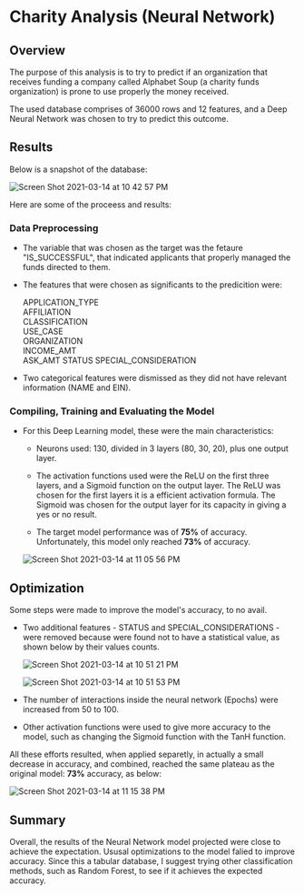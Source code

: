 # Charity Analysis (Neural Network)
## Overview
The purpose of this analysis is to try to predict if an organization that receives funding a company called  Alphabet Soup (a charity funds organization) is prone to use properly the money received.

The used database comprises of 36000 rows and 12 features, and a Deep Neural Network was chosen to try to predict this outcome.

## Results
Below is a snapshot of the database:

![Screen Shot 2021-03-14 at 10 42 57 PM](https://user-images.githubusercontent.com/72593264/111100833-a0e3f200-8516-11eb-9289-83737582bc5c.png)

Here are some of the proceess and results:

### Data Preprocessing
- The variable that was chosen as the target was the fetaure "IS_SUCCESSFUL", that indicated applicants that properly managed the funds directed to them.
- The features that were chosen as significants to the predicition were: 

    APPLICATION_TYPE  
AFFILIATION           
CLASSIFICATION        
USE_CASE              
ORGANIZATION          
INCOME_AMT            
ASK_AMT
STATUS
SPECIAL_CONSIDERATION

- Two categorical features were dismissed as they did not have relevant information (NAME and EIN).


### Compiling, Training and Evaluating the Model
- For this Deep Learning model, these were the main characteristics:

    - Neurons used: 130, divided in 3 layers (80, 30, 20), plus one output layer.
    
    - The activation functions used were the ReLU on the first three layers, and a Sigmoid function on the output layer. The ReLU was chosen for the first layers it is a efficient activation formula. The Sigmoid was chosen for the output layer for its capacity in giving a yes or no result.

    - The target model performance was of **75%** of accuracy.
    Unfortunately, this model only reached **73%** of accuracy.

    ![Screen Shot 2021-03-14 at 11 05 56 PM](https://user-images.githubusercontent.com/72593264/111102341-d8a06900-8519-11eb-9e7d-86e039b8345b.png)

## Optimization 

Some steps were made to improve the model's accuracy, to no avail.
- Two additional features - STATUS and SPECIAL_CONSIDERATIONS - were removed because were found not to have a statistical value, as shown below by their values counts.

    ![Screen Shot 2021-03-14 at 10 51 21 PM](https://user-images.githubusercontent.com/72593264/111101406-d0472e80-8517-11eb-859d-b1dbfabb270f.png)

    ![Screen Shot 2021-03-14 at 10 51 53 PM](https://user-images.githubusercontent.com/72593264/111101433-e05f0e00-8517-11eb-84b3-2eda4260e2d5.png)

- The number of interactions inside the neural network (Epochs) were increased from 50 to 100.

- Other activation functions were used to give more accuracy to the model, such as changing the Sigmoid function with the TanH function.

All these efforts resulted, when applied separetly, in actually a small decrease in accuracy, and combined, reached the same plateau as the original model: **73%** accuracy, as below:


![Screen Shot 2021-03-14 at 11 15 38 PM](https://user-images.githubusercontent.com/72593264/111102914-31bccc80-851b-11eb-9cd8-3e08dc6e2a3b.png)

## Summary
Overall, the results of the Neural Network model projected were close to achieve the expectation. 
Ususal optimizations to the model falied to improve accuracy.
Since this a tabular database, I suggest trying other classification methods, such as Random Forest, to see if it achieves the expected accuracy.


